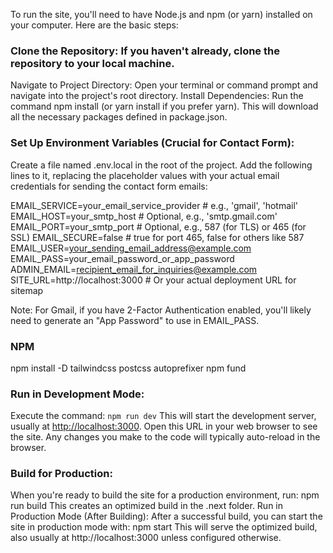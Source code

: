 To run the site, you'll need to have Node.js and npm (or yarn) installed on your computer. Here are the basic steps:

### Clone the Repository: If you haven't already, clone the repository to your local machine.
Navigate to Project Directory: Open your terminal or command prompt and navigate into the project's root directory.
Install Dependencies: Run the command npm install (or yarn install if you prefer yarn). This will download all the necessary packages defined in package.json.

### Set Up Environment Variables (Crucial for Contact Form):
Create a file named .env.local in the root of the project.
Add the following lines to it, replacing the placeholder values with your actual email credentials for sending the contact form emails:

EMAIL_SERVICE=your_email_service_provider # e.g., 'gmail', 'hotmail'
EMAIL_HOST=your_smtp_host # Optional, e.g., 'smtp.gmail.com'
EMAIL_PORT=your_smtp_port # Optional, e.g., 587 (for TLS) or 465 (for SSL)
EMAIL_SECURE=false # true for port 465, false for others like 587
EMAIL_USER=your_sending_email_address@example.com
EMAIL_PASS=your_email_password_or_app_password
ADMIN_EMAIL=recipient_email_for_inquiries@example.com
SITE_URL=http://localhost:3000 # Or your actual deployment URL for sitemap

Note: For Gmail, if you have 2-Factor Authentication enabled, you'll likely need to generate an "App Password" to use in EMAIL_PASS.

### NPM 
npm install -D tailwindcss postcss autoprefixer
npm fund


### Run in Development Mode:
Execute the command: `npm run dev`
This will start the development server, usually at <http://localhost:3000>. Open this URL in your web browser to see the site. Any changes you make to the code will typically auto-reload in the browser.

### Build for Production:

When you're ready to build the site for a production environment, run: npm run build
This creates an optimized build in the .next folder.
Run in Production Mode (After Building):
After a successful build, you can start the site in production mode with: npm start
This will serve the optimized build, also usually at http://localhost:3000 unless configured otherwise.
